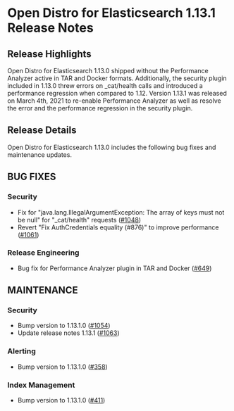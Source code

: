 # Open Distro for Elasticsearch 1.13.1 Release Notes

## Release Highlights
Open Distro for Elasticsearch 1.13.0 shipped without the Performance Analyzer active in TAR and Docker formats. Additionally, the security plugin included in 1.13.0 threw errors on _cat/health calls and introduced a performance regression when compared to 1.12. Version 1.13.1 was released on March 4th, 2021 to re-enable Performance Analyzer as well as resolve the error and the performance regression in the security plugin.

## Release Details
Open Distro for Elasticsearch 1.13.0 includes the following bug fixes and maintenance updates.

## BUG FIXES

### Security
* Fix for "java.lang.IllegalArgumentException: The array of keys must not be null" for "_cat/health" requests ([#1048](https://github.com/opendistro-for-elasticsearch/security/pull/1048))
* Revert "Fix AuthCredentials equality (#876)" to improve performance ([#1061](https://github.com/opendistro-for-elasticsearch/security/pull/1061))

### Release Engineering
* Bug fix for Performance Analyzer plugin in TAR and Docker ([#649](https://github.com/opendistro-for-elasticsearch/opendistro-build/pull/649))


## MAINTENANCE

### Security
* Bump version to 1.13.1.0 ([#1054](https://github.com/opendistro-for-elasticsearch/security/pull/1054))
* Update release notes 1.13.1 ([#1063](https://github.com/opendistro-for-elasticsearch/security/pull/1063))

### Alerting
* Bump version to 1.13.1.0 ([#358](https://github.com/opendistro-for-elasticsearch/alerting/pull/358))

### Index Management
* Bump version to 1.13.1.0 ([#411](https://github.com/opendistro-for-elasticsearch/index-management/pull/411))


